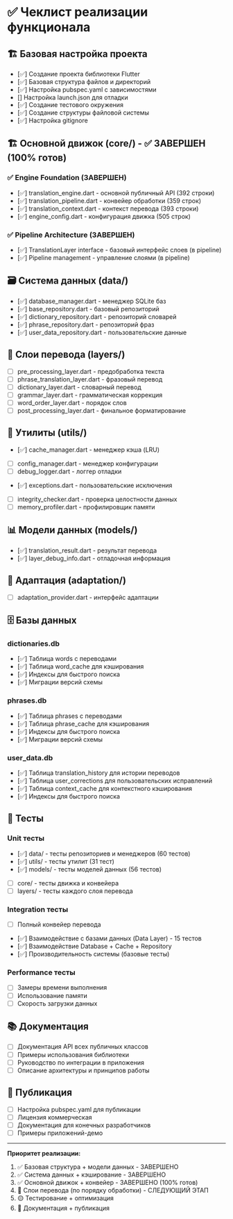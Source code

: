 # ✅ Чеклист реализации функционала

## 🏗️ Базовая настройка проекта
- [✅] Создание проекта библиотеки Flutter
- [✅] Базовая структура файлов и директорий
- [✅] Настройка pubspec.yaml с зависимостями
- [] Настройка launch.json для отладки
- [✅] Создание тестового окружения
- [✅] Создание структуры файловой системы
- [✅] Настройка gitignore

## 🏗️ Основной движок (core/) - ✅ ЗАВЕРШЕН (100% готов)
### ✅ Engine Foundation (ЗАВЕРШЕН)
- [✅] translation_engine.dart - основной публичный API (392 строки)
- [✅] translation_pipeline.dart - конвейер обработки (359 строк)
- [✅] translation_context.dart - контекст перевода (393 строки)
- [✅] engine_config.dart - конфигурация движка (505 строк)
### ✅ Pipeline Architecture (ЗАВЕРШЕН)
- [✅] TranslationLayer interface - базовый интерфейс слоев (в pipeline)
- [✅] Pipeline management - управление слоями (в pipeline)

## 🗃️ Система данных (data/)
- [✅] database_manager.dart - менеджер SQLite баз
- [✅] base_repository.dart - базовый репозиторий
- [✅] dictionary_repository.dart - репозиторий словарей
- [✅] phrase_repository.dart - репозиторий фраз
- [✅] user_data_repository.dart - пользовательские данные

## 🔄 Слои перевода (layers/)
- [ ] pre_processing_layer.dart - предобработка текста
- [ ] phrase_translation_layer.dart - фразовый перевод  
- [ ] dictionary_layer.dart - словарный перевод
- [ ] grammar_layer.dart - грамматическая коррекция
- [ ] word_order_layer.dart - порядок слов
- [ ] post_processing_layer.dart - финальное форматирование

## 🔧 Утилиты (utils/)
- [✅] cache_manager.dart - менеджер кэша (LRU)
- [ ] config_manager.dart - менеджер конфигурации
- [ ] debug_logger.dart - логгер отладки
- [✅] exceptions.dart - пользовательские исключения
- [ ] integrity_checker.dart - проверка целостности данных
- [ ] memory_profiler.dart - профилировщик памяти

## 📊 Модели данных (models/)
- [✅] translation_result.dart - результат перевода
- [✅] layer_debug_info.dart - отладочная информация

## 🔌 Адаптация (adaptation/)
- [ ] adaptation_provider.dart - интерфейс адаптации

## 🗄️ Базы данных
### dictionaries.db
- [✅] Таблица words с переводами
- [✅] Таблица word_cache для кэширования
- [✅] Индексы для быстрого поиска
- [✅] Миграции версий схемы

### phrases.db  
- [✅] Таблица phrases с переводами
- [✅] Таблица phrase_cache для кэширования
- [✅] Индексы для быстрого поиска
- [✅] Миграции версий схемы

### user_data.db
- [✅] Таблица translation_history для истории переводов
- [✅] Таблица user_corrections для пользовательских исправлений
- [✅] Таблица context_cache для контекстного кэширования
- [✅] Индексы для быстрого поиска

## 🧪 Тесты
### Unit тесты
- [✅] data/ - тесты репозиториев и менеджеров (60 тестов)
- [✅] utils/ - тесты утилит (31 тест)
- [✅] models/ - тесты моделей данных (56 тестов)
- [ ] core/ - тесты движка и конвейера
- [ ] layers/ - тесты каждого слоя перевода

### Integration тесты
- [ ] Полный конвейер перевода
- [✅] Взаимодействие с базами данных (Data Layer) - 15 тестов
- [✅] Взаимодействие Database + Cache + Repository
- [✅] Производительность системы (базовые тесты)

### Performance тесты
- [ ] Замеры времени выполнения
- [ ] Использование памяти
- [ ] Скорость загрузки данных

## 📚 Документация
- [ ] Документация API всех публичных классов
- [ ] Примеры использования библиотеки
- [ ] Руководство по интеграции в приложения
- [ ] Описание архитектуры и принципов работы

## 🚀 Публикация
- [ ] Настройка pubspec.yaml для публикации
- [ ] Лицензия коммерческая
- [ ] Документация для конечных разработчиков
- [ ] Примеры приложений-демо

---

**Приоритет реализации:**
1. ✅ Базовая структура + модели данных - ЗАВЕРШЕНО
2. ✅ Система данных + кэширование - ЗАВЕРШЕНО
3. ✅ Основной движок + конвейер - ЗАВЕРШЕНО (100% готов)
4. 🔴 Слои перевода (по порядку обработки) - СЛЕДУЮЩИЙ ЭТАП
5. 🟡 Тестирование + оптимизация
6. 🔴 Документация + публикация
